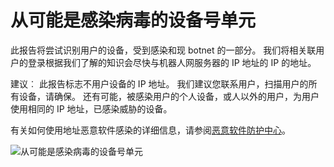 <properties
    pageTitle="从可能是感染病毒的设备号单元"
    description="一个报表，包括从某些恶意软件 （恶意软件） 可能会在其运行的设备已执行的尝试中号。"
    services="active-directory"
    documentationCenter=""
    authors="SSalahAhmed"
    manager="gchander"
    editor=""/>

<tags
    ms.service="active-directory"
    ms.workload="identity"
    ms.tgt_pltfrm="na"
    ms.devlang="na"
    ms.topic="article"
    ms.date="03/04/2016"
    ms.author="saah;kenhoff"/>


# <a name="sign-ins-from-possibly-infected-devices"></a>从可能是感染病毒的设备号单元
此报告将尝试识别用户的设备，受到感染和现 botnet 的一部分。 我们将相关联用户的登录根据我们了解的知识会尽快与机器人网服务器的 IP 地址的 IP 的地址。

建议︰ 此报告标志不用户设备的 IP 地址。 我们建议您联系用户，扫描用户的所有设备，请确保。 还有可能，被感染用户的个人设备，或人以外的用户，为用户使用相同的 IP 地址，已感染威胁的设备。

有关如何使用地址恶意软件感染的详细信息，请参阅[恶意软件防护中心](http://go.microsoft.com/fwlink/?linkid=335773)。

![从可能是感染病毒的设备号单元](./media/active-directory-reporting-sign-ins-from-possibly-infected-devices/signInsFromPossiblyInfectedDevices.PNG)
